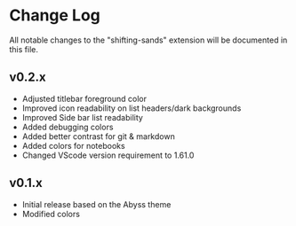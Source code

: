 # Change Log

All notable changes to the "shifting-sands" extension will be documented in this file.

## v0.2.x
- Adjusted titlebar foreground color
- Improved icon readability on list headers/dark backgrounds
- Improved Side bar list readability
- Added debugging colors
- Added better contrast for git & markdown
- Added colors for notebooks
- Changed VScode version requirement to 1.61.0

## v0.1.x
- Initial release based on the Abyss theme
- Modified colors